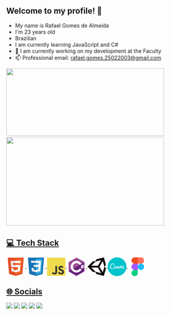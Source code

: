 ## Welcome to my profile! 👋

- My name is Rafael Gomes de Almeida
- I'm 23 years old
- Brazilian <br>
- I am currently learning JavaScript and C#
- 🔭 I am currently working on my development at the Faculty
- 📫 Professional email: rafael.gomes.25022003@gmail.com

<div>
  <a href="https://github.com/rRafaelGomes">
  <img height="180em" width="420em" src="https://github-readme-stats.vercel.app/api?username=rRafaelGomes&show_icons=true&theme=midnight-purple&include_all_commits=true&count_private=true"/>
  <img height="237em" width="420em" src="https://github-readme-stats.vercel.app/api/top-langs/?username=rRafaelGomes&layout=compact&langs_count=7&theme=midnight-purple"/>
</div>

## 💻 Tech Stack

<div style="display: inline_block">
  <img align="center" alt="rrafaelgomes-Html" height="50" width="50" src="https://raw.githubusercontent.com/devicons/devicon/master/icons/html5/html5-original.svg"> 
  <img align="center" alt="rrafaelgomes-Css" height="50" width="50" src="https://raw.githubusercontent.com/devicons/devicon/master/icons/css3/css3-original.svg">
  <img align="center" alt="rrafaelgomes-Js" height="50" width="50" src="https://raw.githubusercontent.com/devicons/devicon/master/icons/javascript/javascript-original.svg">
  <img align="center" alt="rrafaelgomes-Csharp" height="50" width="50" src="https://raw.githubusercontent.com/devicons/devicon/master/icons/csharp/csharp-original.svg"> 
  <img align="center" alt="rrafaelgomes-Unity" height="50" width="50" src="https://raw.githubusercontent.com/devicons/devicon/master/icons/unity/unity-original.svg"> 
  
  
  
  <img align="center" alt="rrafaelgomes-Canva" height="50" width="50" src="https://raw.githubusercontent.com/devicons/devicon/master/icons/canva/canva-original.svg">
  <img align="center" alt="rrafaelgomes-Figma" height="50" width="50" src="https://raw.githubusercontent.com/devicons/devicon/master/icons/figma/figma-original.svg">
</div>

## 🌐 Socials

<div>
 <a href="https://instagram.com/rrrafaelgomes" target="_blank"><img src="https://img.shields.io/badge/-Instagram-%23E4405F?style=for-the-badge&logo=instagram&logoColor=white" target="_blank"></a>
 <a href="https://twitter.com/rrRafaelGomes" target="_blank"><img src="https://img.shields.io/badge/-Twitter-%230077B5?style=for-the-badge&logo=twitter&logoColor=white" target="_blank"></a>
 <a href="https://www.twitch.tv/rrafaelgomes" target="_blank"><img src="https://img.shields.io/badge/Twitch-9146FF?style=for-the-badge&logo=twitch&logoColor=white" target="_blank"></a>
 <a href ="mailto:rafael.gomes.25022003@gmail.com"><img src="https://img.shields.io/badge/-Gmail-%23333?style=for-the-badge&logo=gmail&logoColor=white" target="_blank"></a>
 <a href="https://www.linkedin.com/in/rrafaelgomes/" target="_blank"><img src="https://img.shields.io/badge/-LinkedIn-%230077B5?style=for-the-badge&logo=linkedin&logoColor=white" target="_blank"></a>
</div>
